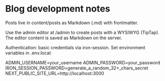 # Blog development notes

Posts live in content/posts as Markdown (.md) with frontmatter.

Use the admin editor at /admin to create posts with a WYSIWYG (TipTap). The editor content is saved as Markdown on the server.

Authentication: basic credentials via iron-session. Set environment variables in .env.local:

ADMIN_USERNAME=your_username
ADMIN_PASSWORD=your_password
IRON_SESSION_PASSWORD=generate_a_random_32+_chars_secret
NEXT_PUBLIC_SITE_URL=http://localhost:3000


